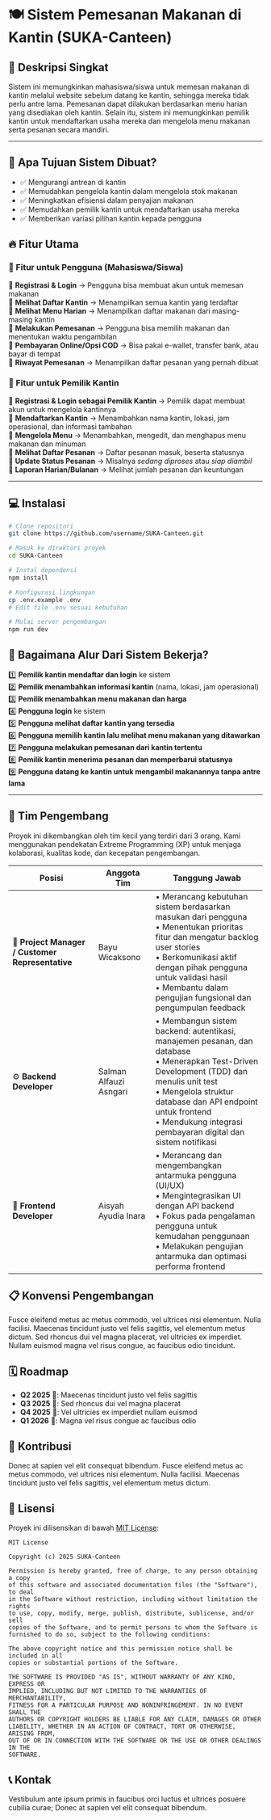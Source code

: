 # 🍽️ Sistem Pemesanan Makanan di Kantin (SUKA-Canteen)

## 📖 Deskripsi Singkat
Sistem ini memungkinkan mahasiswa/siswa untuk memesan makanan di kantin melalui website sebelum datang ke kantin, sehingga mereka tidak perlu antre lama. Pemesanan dapat dilakukan berdasarkan menu harian yang disediakan oleh kantin. Selain itu, sistem ini memungkinkan pemilik kantin untuk mendaftarkan usaha mereka dan mengelola menu makanan serta pesanan secara mandiri.

---

## 🎯 Apa Tujuan Sistem Dibuat?
- ✅ Mengurangi antrean di kantin
- ✅ Memudahkan pengelola kantin dalam mengelola stok makanan
- ✅ Meningkatkan efisiensi dalam penyajian makanan
- ✅ Memudahkan pemilik kantin untuk mendaftarkan usaha mereka
- ✅ Memberikan variasi pilihan kantin kepada pengguna
  
## 🔥 Fitur Utama

### 👥 Fitur untuk Pengguna (Mahasiswa/Siswa)
🔹 **Registrasi & Login** → Pengguna bisa membuat akun untuk memesan makanan  
🔹 **Melihat Daftar Kantin** → Menampilkan semua kantin yang terdaftar  
🔹 **Melihat Menu Harian** → Menampilkan daftar makanan dari masing-masing kantin  
🔹 **Melakukan Pemesanan** → Pengguna bisa memilih makanan dan menentukan waktu pengambilan  
🔹 **Pembayaran Online/Opsi COD** → Bisa pakai e-wallet, transfer bank, atau bayar di tempat  
🔹 **Riwayat Pemesanan** → Menampilkan daftar pesanan yang pernah dibuat  

### 🏪 Fitur untuk Pemilik Kantin
🔹 **Registrasi & Login sebagai Pemilik Kantin** → Pemilik dapat membuat akun untuk mengelola kantinnya  
🔹 **Mendaftarkan Kantin** → Menambahkan nama kantin, lokasi, jam operasional, dan informasi tambahan  
🔹 **Mengelola Menu** → Menambahkan, mengedit, dan menghapus menu makanan dan minuman  
🔹 **Melihat Daftar Pesanan** → Daftar pesanan masuk, beserta statusnya  
🔹 **Update Status Pesanan** → Misalnya *sedang diproses* atau *siap diambil*  
🔹 **Laporan Harian/Bulanan** → Melihat jumlah pesanan dan keuntungan  

---

## 💻 Instalasi
```bash
# Clone repositori
git clone https://github.com/username/SUKA-Canteen.git

# Masuk ke direktori proyek
cd SUKA-Canteen

# Instal dependensi
npm install

# Konfigurasi lingkungan
cp .env.example .env
# Edit file .env sesuai kebutuhan

# Mulai server pengembangan
npm run dev
```

## 🔄 Bagaimana Alur Dari Sistem Bekerja?
1️⃣ **Pemilik kantin mendaftar dan login** ke sistem  
2️⃣ **Pemilik menambahkan informasi kantin** (nama, lokasi, jam operasional)  
3️⃣ **Pemilik menambahkan menu makanan dan harga**  
4️⃣ **Pengguna login** ke sistem  
5️⃣ **Pengguna melihat daftar kantin yang tersedia**  
6️⃣ **Pengguna memilih kantin lalu melihat menu makanan yang ditawarkan**  
7️⃣ **Pengguna melakukan pemesanan dari kantin tertentu**  
8️⃣ **Pemilik kantin menerima pesanan dan memperbarui statusnya**  
9️⃣ **Pengguna datang ke kantin untuk mengambil makanannya tanpa antre lama**  

---

## 👥 Tim Pengembang
Proyek ini dikembangkan oleh tim kecil yang terdiri dari 3 orang. Kami menggunakan pendekatan Extreme Programming (XP) untuk menjaga kolaborasi, kualitas kode, dan kecepatan pengembangan.

| Posisi | Anggota Tim | Tanggung Jawab |
|--------|-------------|----------------|
| 🎯 **Project Manager / Customer Representative** | Bayu Wicaksono | • Merancang kebutuhan sistem berdasarkan masukan dari pengguna<br>• Menentukan prioritas fitur dan mengatur backlog user stories<br>• Berkomunikasi aktif dengan pihak pengguna untuk validasi hasil<br>• Membantu dalam pengujian fungsional dan pengumpulan feedback |
| ⚙️ **Backend Developer** | Salman Alfauzi Asngari | • Membangun sistem backend: autentikasi, manajemen pesanan, dan database<br>• Menerapkan Test-Driven Development (TDD) dan menulis unit test<br>• Mengelola struktur database dan API endpoint untuk frontend<br>• Mendukung integrasi pembayaran digital dan sistem notifikasi |
| 🎨 **Frontend Developer** | Aisyah Ayudia Inara | • Merancang dan mengembangkan antarmuka pengguna (UI/UX)<br>• Mengintegrasikan UI dengan API backend<br>• Fokus pada pengalaman pengguna untuk kemudahan penggunaan<br>• Melakukan pengujian antarmuka dan optimasi performa frontend |

## 📋 Konvensi Pengembangan
Fusce eleifend metus ac metus commodo, vel ultrices nisi elementum. Nulla facilisi. Maecenas tincidunt justo vel felis sagittis, vel elementum metus dictum. Sed rhoncus dui vel magna placerat, vel ultricies ex imperdiet. Nullam euismod magna vel risus congue, ac faucibus odio tincidunt.

## 🗓️ Roadmap
- **Q2 2025** 🌱: Maecenas tincidunt justo vel felis sagittis
- **Q3 2025** 🌿: Sed rhoncus dui vel magna placerat
- **Q4 2025** 🌳: Vel ultricies ex imperdiet nullam euismod
- **Q1 2026** 🌲: Magna vel risus congue ac faucibus odio

## 🤝 Kontribusi
Donec at sapien vel elit consequat bibendum. Fusce eleifend metus ac metus commodo, vel ultrices nisi elementum. Nulla facilisi. Maecenas tincidunt justo vel felis sagittis, vel elementum metus dictum.

## 📜 Lisensi
Proyek ini dilisensikan di bawah [MIT License](LICENSE):

```
MIT License

Copyright (c) 2025 SUKA-Canteen

Permission is hereby granted, free of charge, to any person obtaining a copy
of this software and associated documentation files (the "Software"), to deal
in the Software without restriction, including without limitation the rights
to use, copy, modify, merge, publish, distribute, sublicense, and/or sell
copies of the Software, and to permit persons to whom the Software is
furnished to do so, subject to the following conditions:

The above copyright notice and this permission notice shall be included in all
copies or substantial portions of the Software.

THE SOFTWARE IS PROVIDED "AS IS", WITHOUT WARRANTY OF ANY KIND, EXPRESS OR
IMPLIED, INCLUDING BUT NOT LIMITED TO THE WARRANTIES OF MERCHANTABILITY,
FITNESS FOR A PARTICULAR PURPOSE AND NONINFRINGEMENT. IN NO EVENT SHALL THE
AUTHORS OR COPYRIGHT HOLDERS BE LIABLE FOR ANY CLAIM, DAMAGES OR OTHER
LIABILITY, WHETHER IN AN ACTION OF CONTRACT, TORT OR OTHERWISE, ARISING FROM,
OUT OF OR IN CONNECTION WITH THE SOFTWARE OR THE USE OR OTHER DEALINGS IN THE
SOFTWARE.
```

## 📞 Kontak
Vestibulum ante ipsum primis in faucibus orci luctus et ultrices posuere cubilia curae; Donec at sapien vel elit consequat bibendum.
